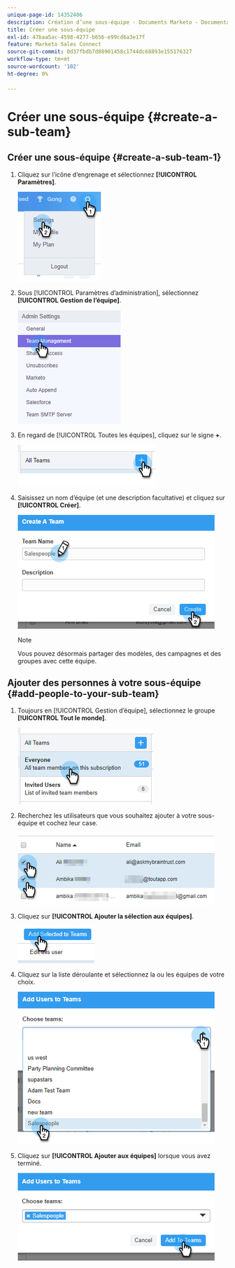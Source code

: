 ```yaml
---
unique-page-id: 14352406
description: Création d’une sous-équipe - Documents Marketo - Documentation du produit
title: Créer une sous-équipe
exl-id: 47baa5ac-4598-4277-b656-e99cd6a3e17f
feature: Marketo Sales Connect
source-git-commit: 0d37fbdb7d08901458c1744dc68893e155176327
workflow-type: tm+mt
source-wordcount: '102'
ht-degree: 0%

---
```


# Créer une sous-équipe {#create-a-sub-team}

## Créer une sous-équipe {#create-a-sub-team-1}

1. Cliquez sur l’icône d’engrenage et sélectionnez **[!UICONTROL Paramètres]**.

   ![](assets/one-1.png)

1. Sous [!UICONTROL Paramètres d’administration], sélectionnez **[!UICONTROL Gestion de l’équipe]**.

   ![](assets/two-1.png)

1. En regard de [!UICONTROL Toutes les équipes], cliquez sur le signe **+**.

   ![](assets/three-1.png)

1. Saisissez un nom d’équipe (et une description facultative) et cliquez sur **[!UICONTROL Créer]**.

   ![](assets/four-1.png)

   >[!NOTE]
   >
   >Vous pouvez désormais partager des modèles, des campagnes et des groupes avec cette équipe.

## Ajouter des personnes à votre sous-équipe {#add-people-to-your-sub-team}

1. Toujours en [!UICONTROL Gestion d’équipe], sélectionnez le groupe **[!UICONTROL Tout le monde]**.

   ![](assets/five-1.png)

1. Recherchez les utilisateurs que vous souhaitez ajouter à votre sous-équipe et cochez leur case.

   ![](assets/six.png)

1. Cliquez sur **[!UICONTROL Ajouter la sélection aux équipes]**.

   ![](assets/seven.png)

1. Cliquez sur la liste déroulante et sélectionnez la ou les équipes de votre choix.

   ![](assets/eight.png)

1. Cliquez sur **[!UICONTROL Ajouter aux équipes]** lorsque vous avez terminé.

   ![](assets/nine.png)
